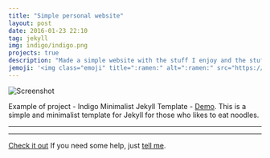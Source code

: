 ```yaml
---
title: "Simple personal website"
layout: post
date: 2016-01-23 22:10
tag: jekyll
img: indigo/indigo.png
projects: true
description: "Made a simple website with the stuff I enjoy and the stuff I've worked on."
jemoji: '<img class="emoji" title=":ramen:" alt=":ramen:" src="https://assets.github.com/images/icons/emoji/unicode/1f35c.png" height="20" width="20" align="absmiddle">'
---
```


![Screenshot](https://raw.githubusercontent.com/sergiokopplin/indigo/gh-pages/screen-shot.png)

Example of project - Indigo Minimalist Jekyll Template - [Demo](http://sergiokopplin.github.io/indigo/). This is a simple and minimalist template for Jekyll for those who likes to eat noodles.

---

---

[Check it out](http://sergiokopplin.github.io/indigo/)
If you need some help, just [tell me](http://github.com/sergiokopplin/indigo/issues).
